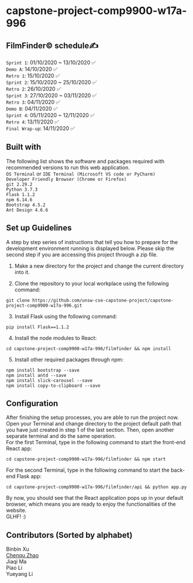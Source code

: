 # capstone-project-comp9900-w17a-996

## FilmFinder© schedule✍

`Sprint 1`:   01/10/2020 ~ 13/10/2020        ✅<br/>
`Demo A`:     14/10/2020                    ✅<br/>
`Retro 1`:    15/10/2020                    ✅<br/>
`Sprint 2`:   15/10/2020 ~ 25/10/2020       ✅<br/>
`Retro 2`:    26/10/2020                    ✅<br/>
`Sprint 3`:   27/10/2020 ~ 03/11/2020       ✅<br/>
`Retro 3`:    04/11/2020                    ✅<br/>
`Demo B`:     04/11/2020                    ✅<br/>
`Sprint 4`:   05/11/2020 ~ 12/11/2020       ✅<br/>
`Retro 4`:    13/11/2020                    ✅<br/>
`Final Wrap-up`: 14/11/2020                 ✅<br/>

## Built with
The following list shows the software and packages required with recommended versions to run this web application.<br/>
`OS Terminal` or `IDE Terminal (Microsoft VS code or PyCharm)`<br/>
`Developer Friendly Browser (Chrome or Firefox)`<br/>
`git 2.29.2`<br/>
`Python 3.7.3`<br/>
`Flask 1.1.2`<br/>
`npm 6.14.6`<br/>
`Bootstrap 4.5.2`<br/>
`Ant Design 4.6.6`<br/>

## Set up Guidelines
A step by step series of instructions that tell you how to prepare for the development environment running is displayed below. Please skip the second step if you are accessing this project through a zip file.

1. Make a new directory for the project and change the current directory into it. 

2. Clone the repository to your local workplace using the following command:
```
git clone https://github.com/unsw-cse-capstone-project/capstone-project-comp9900-w17a-996.git
```

3. Install Flask using the following command:
```
pip install Flask==1.1.2
```

4. Install the node modules to React:
```
cd capstone-project-comp9900-w17a-996/filmfinder && npm install
```

5. Install other required packages through npm:
```
npm install bootstrap --save
npm install antd --save
npm install slick-carousel --save
npm install copy-to-clipboard --save
```


## Configuration
After finishing the setup processes, you are able to run the project now. Open your Terminal and change directory to the project default path that you have just created in step 1 of the last section. Then, open another separate terminal and do the same operation.<br/>
For the first Terminal, type in the following command to start the front-end React app:
```
cd capstone-project-comp9900-w17a-996/filmfinder && npm start 
```
For the second Terminal, type in the following command to start the back-end Flask app:
```
cd capstone-project-comp9900-w17a-996/filmfinder/api && python app.py
```
By now, you should see that the React application pops up in your default browser, which means you are ready to enjoy the functionalities of the website.<br/>
GLHF! :)

## Contributors (Sorted by alphabet)
Binbin Xu<br/>
[Chenqu Zhao](http://github.com/chenquzhao)<br/>
Jiaqi Ma<br/>
Piao Li<br/>
Yueyang Li<br/>
